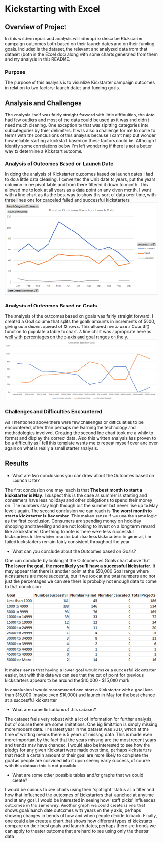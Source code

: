 # Kickstarting with Excel

## Overview of Project
In this written report and analysis will attempt to describe Kickstarter campaign outcomes both based on their launch dates and on their funding goals. Included is the dataset, the relevant and analyzed data from that dataset (both in the Excel doc) along with some charts generated from them and my analysis in this README. 

### Purpose
The purpose of this analysis is to visualize Kickstarter campaign outcomes in relation to two factors: launch dates and funding goals. 

## Analysis and Challenges
The analysis itself was fairly straight forward with little difficulties, the data had few outliers and most of the data could be used as it was and didn't need much cleaning. One exception to that was slpitting categories into subcategories by thier delimiters. It was also a challenge for me to come to terms with the conclusions of this analysis because I can't help but wonder how reliable starting a kickstart based on these factors could be. Although I identify some correlations below I'm left wondering if there is not a better way to determine a Kickstart outcome.

### Analysis of Outcomes Based on Launch Date
In doing the analysis of Kickstarter outcomes based on launch dates I had to do a little data cleaning. I converted the Unix date to years, put the years columnn in my pivot table and from there filtered it down to month. This allowed me to look at all years as a data point on any given month. I went with a line chart as its the best way to show this sort of data over time, with three lines one for canceled failed and successful kickstarters.
![Outcomes_vs_Launch Date](/resources/Theater_Outcomes_vs_Launch.png)

### Analysis of Outcomes Based on Goals
The analysis of the outcomes based on goals was fairly straight forward. I created a Goal column that splits the goalk amounts in increments of 5000, giving us a decent spread of 12 rows. This allowed me to use a CountIf() function to populate a table to chart. A line chart was appropriate here as well with percentages on the x-axis and goal ranges on the y.
![Outcomes_vs_Goals](/resources/Outcomes_vs_Goals.png)

### Challenges and Difficulties Encountered
As I mentioned above there were few challenges or difficulaties to be encountered, other than perhaps me learning the technology and methodologies involved. Creating the second line chart took me a while to format and display the correct data. Also this written analysis has proven to be a difficulty as I fell this template wants me to repeat myself over and over again on what is really a small starter analysis.


## Results

- What are two conclusions you can draw about the Outcomes based on Launch Date?

The first conclusion one may reach is that **The best month to start a kickstarter is May**. I suspect this is the case as summer is starting and consumers have less holidays and other obligations to spend their money on. The numbers stay high through out the summer but never rise up to May levels again. The second conclusion we can reach is **The worst month to start a kickstarter is December**. This makes sense if we use the same logic as the first conclusion. Consumers are spending money on holoiday shopping and travelling and are not looking to invest on a long term reward like a kickstarter. One thing to note is there were less successful kickstarters in the winter months but also less kickstarters in general, the failed kickstarters remain fairly consistent throughout the year

- What can you conclude about the Outcomes based on Goals?

One can conclude by looking at the Outcomes vs Goals chart above that **The lower the goal, the more likely you'll have a successful kickstarter**. It may appear that there is another point at the $50,000 Goal range where kickstarters are more succesful, but if we look at the total numbers and not just the percentages we can see there is probably not enough data to come to that conclusion

![Outcomes_vs_Goals_Table](/resources/Outcomes_vs_Goals_table.png)

It makes sense that having a lower goal would make a succesful kickstarter easier, but with this data we can see that the cut of point for previous kickstarters appears to be around the $10,000 - $15,000 mark.

In conclusion I would reccommend one start a Kickstarter with a goal less than $15,000 (maybe even $10,000) and launch in May for the best chance at a succesfful kickstarter

- What are some limitations of this dataset?

The dataset feels very robust with a lot of information for further analysis, but of course there are some limitations. One big limitation is simply missing more modern data. The latest year in the dataset was 2017, which at the time of writting means there is 5 years of missing data. This is made even more important by the fact that the years missing are the most recent years and trends may have changed. I would also be interested to see how the pledgs for any given Kickstart were made over time, perhaps kickstarters that reach a certain amount of their goal are more likely to complete the goal as people are conviced into it upon seeing early success, of course with this dataset this is not possible

- What are some other possible tables and/or graphs that we could create?

I would be curious to see charts using their 'spotlight' status as a filter and how that influenced the outcomes of kickstarters that launched at anytime and at any goal. I would be interested in seeing how 'staff picks' influences outcomes in the same way. Another graph we could create is one that shows goal/launch date outcomes with years on the y axis, perhaps showing changes in trends of how and when people decide to back. Finally, one could also create a chart that shows how different types of kickstarts compare on their best goals and launch dates, perhaps there are trends we can apply to theater outcome that are hard to see using only the theater data
